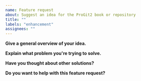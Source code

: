 ```yaml
---
name: Feature request
about: Suggest an idea for the ProGit2 book or repository
title: ""
labels: "enhancement"
assignees: ""
---
```


**Give a general overview of your idea.**

**Explain what problem you're trying to solve.**

**Have you thought about other solutions?**

**Do you want to help with this feature request?**
